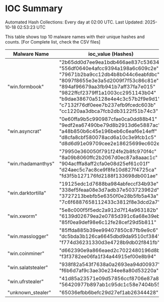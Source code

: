 # IOC Summary

Automated Hash Collections: Every day at 02:00 UTC. Last Updated: 2025-10-18 02:53:23 UTC

This table shows top 10 malware names with their unique hashes and counts. [For Complete list, check the CSV files]

| Malware Name | ioc_value (Hashes) | Count |
|--------------|--------------------|-------|
|  "win.formbook" |  "2b65dd0d7ee9ea1bdb466ae837c53634"<br> "556df0640e4afcc9394a198a6c609c2e"<br> "79671b2ba9cc12db4b8b044c6eabfdbc"<br> "8097f8655e3e3a5d2009f7f53c86c81e"<br> "894af96679aa3fb941b7aff37fa7e015"<br> "9822ffcf2379ff1a1003cc2951143b04"<br> "b9dae38670a5128e4e4c3c57b2f9e9d1"<br> "c7132f76df0eee7b237efb9fcedc603b"<br> "cc1220aa3dbca7fcb2db3122f51b74c3" | 9 |
|  "win.asyncrat" |  "0e60ffa9b5c990987cfae0ca0dd88b41"<br> "9edf2ea67490be79d8b2913d6e5887ac"<br> "a48b850b6c45e196beb6c6eaf6e14eff"<br> "d8cfa8cbf580078acd6a10c3e9fcb1c5"<br> "d8d6d91e09709cee2e18625699ec602e" | 5 |
|  "win.rhadamanthys" |  "79950e360050f791f24fe2b8fc970f4c"<br> "8a09b8060ffc2b2067d0ec87a8aaac1c"<br> "904acfffa8aff2cfa0e08d25ef61c01f"<br> "d24aec5c7ac8ce9f8fe10d827f4725ca"<br> "fd3f5b127176fd2188f133698db001ae" | 5 |
|  "win.darktortilla" |  "19125edc1d7688ba984abfeccf34b93e"<br> "338ef5feaa08e3d7adb37e503723962d"<br> "3727213bebfb5e6350f0e28b5fb5a43a"<br> "7c6f6887658112433c3812f8e3dcd2a7" | 4 |
|  "win.xworm" |  "5e8c000f5f5edc2a912d7f14a963182b"<br> "6139d02679ea2e0785d391c6a68e39eb"<br> "85f0ea9def98e6c12fe28cef29d5b811" | 3 |
|  "win.masslogger" |  "85ffda885b39ee99407850c87fb9e9c6"<br> "dc5bda3b126ca6645dbd9da9510cf384"<br> "f774d36231330d3e4728b9db02f841fb" | 3 |
|  "win.coinminer" |  "d662390e9a866eaed2c7022480196d8b"<br> "f3f3782ee06fa1f34a44915ef00e8b94" | 2 |
|  "win.salatstealer" |  "938f82a543f7638a0a2693ea94d00937"<br> "f6b6d7af9c3ae30e234ee8a80d53220a" | 2 |
|  "win.ufrstealer" |  "41d85a23571e09d57856ccf8706e87a8"<br> "56420977b897ab1c95dc1c58e7404b55" | 2 |
|  "unknown_stealer" |  "65036efbb6befc29d27ef1ab26344428" | 1 |